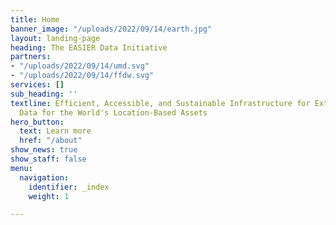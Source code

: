 ```yaml
---
title: Home
banner_image: "/uploads/2022/09/14/earth.jpg"
layout: landing-page
heading: The EASIER Data Initiative
partners:
- "/uploads/2022/09/14/umd.svg"
- "/uploads/2022/09/14/ffdw.svg"
services: []
sub_heading: ''
textline: Efficient, Accessible, and Sustainable Infrastructure for Extracting Reliable
  Data for the World's Location-Based Assets
hero_button:
  text: Learn more
  href: "/about"
show_news: true
show_staff: false
menu:
  navigation:
    identifier: _index
    weight: 1

---
```

